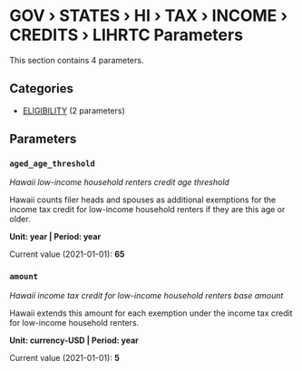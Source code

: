 # GOV › STATES › HI › TAX › INCOME › CREDITS › LIHRTC Parameters

This section contains 4 parameters.

## Categories

- [ELIGIBILITY](eligibility/index.md) (2 parameters)

## Parameters

### `aged_age_threshold`
*Hawaii low-income household renters credit age threshold*

Hawaii counts filer heads and spouses as additional exemptions for the income tax credit for low-income household renters if they are this age or older.

**Unit: year | Period: year**

Current value (2021-01-01): **65**


### `amount`
*Hawaii income tax credit for low-income household renters base amount*

Hawaii extends this amount for each exemption under the income tax credit for low-income household renters.

**Unit: currency-USD | Period: year**

Current value (2021-01-01): **5**

